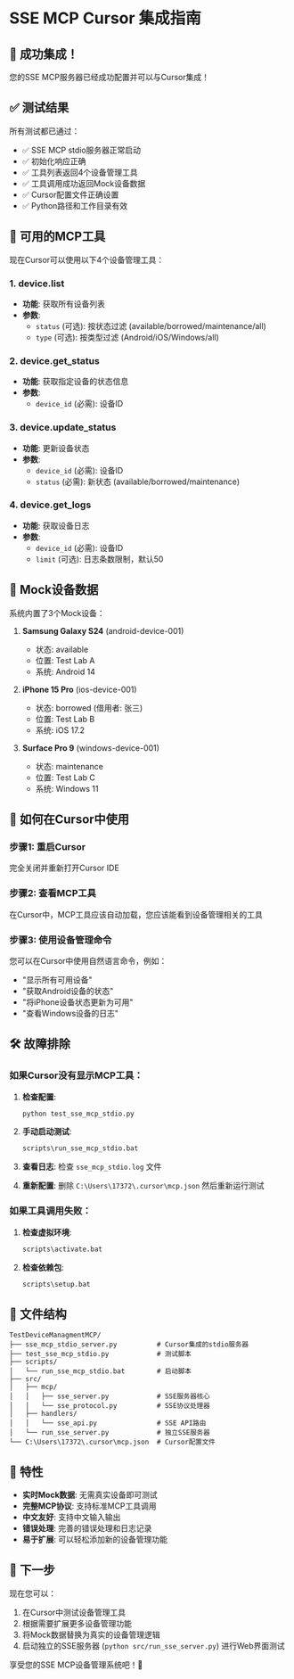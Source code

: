 # SSE MCP Cursor 集成指南

## 🎯 成功集成！

您的SSE MCP服务器已经成功配置并可以与Cursor集成！

## ✅ 测试结果

所有测试都已通过：
- ✅ SSE MCP stdio服务器正常启动
- ✅ 初始化响应正确
- ✅ 工具列表返回4个设备管理工具
- ✅ 工具调用成功返回Mock设备数据
- ✅ Cursor配置文件正确设置
- ✅ Python路径和工作目录有效

## 🔧 可用的MCP工具

现在Cursor可以使用以下4个设备管理工具：

### 1. device.list
- **功能**: 获取所有设备列表
- **参数**: 
  - `status` (可选): 按状态过滤 (available/borrowed/maintenance/all)
  - `type` (可选): 按类型过滤 (Android/iOS/Windows/all)

### 2. device.get_status  
- **功能**: 获取指定设备的状态信息
- **参数**:
  - `device_id` (必需): 设备ID

### 3. device.update_status
- **功能**: 更新设备状态
- **参数**:
  - `device_id` (必需): 设备ID
  - `status` (必需): 新状态 (available/borrowed/maintenance)

### 4. device.get_logs
- **功能**: 获取设备日志
- **参数**:
  - `device_id` (必需): 设备ID
  - `limit` (可选): 日志条数限制，默认50

## 📱 Mock设备数据

系统内置了3个Mock设备：

1. **Samsung Galaxy S24** (android-device-001)
   - 状态: available
   - 位置: Test Lab A
   - 系统: Android 14

2. **iPhone 15 Pro** (ios-device-001)  
   - 状态: borrowed (借用者: 张三)
   - 位置: Test Lab B
   - 系统: iOS 17.2

3. **Surface Pro 9** (windows-device-001)
   - 状态: maintenance
   - 位置: Test Lab C
   - 系统: Windows 11

## 🚀 如何在Cursor中使用

### 步骤1: 重启Cursor
完全关闭并重新打开Cursor IDE

### 步骤2: 查看MCP工具
在Cursor中，MCP工具应该自动加载，您应该能看到设备管理相关的工具

### 步骤3: 使用设备管理命令
您可以在Cursor中使用自然语言命令，例如：
- "显示所有可用设备"
- "获取Android设备的状态"
- "将iPhone设备状态更新为可用"
- "查看Windows设备的日志"

## 🛠️ 故障排除

### 如果Cursor没有显示MCP工具：

1. **检查配置**:
   ```bash
   python test_sse_mcp_stdio.py
   ```

2. **手动启动测试**:
   ```bash
   scripts\run_sse_mcp_stdio.bat
   ```

3. **查看日志**:
   检查 `sse_mcp_stdio.log` 文件

4. **重新配置**:
   删除 `C:\Users\17372\.cursor\mcp.json` 然后重新运行测试

### 如果工具调用失败：

1. **检查虚拟环境**:
   ```bash
   scripts\activate.bat
   ```

2. **检查依赖包**:
   ```bash
   scripts\setup.bat
   ```

## 📁 文件结构

```
TestDeviceManagmentMCP/
├── sse_mcp_stdio_server.py          # Cursor集成的stdio服务器
├── test_sse_mcp_stdio.py            # 测试脚本
├── scripts/
│   └── run_sse_mcp_stdio.bat        # 启动脚本
├── src/
│   ├── mcp/
│   │   ├── sse_server.py            # SSE服务器核心
│   │   └── sse_protocol.py          # SSE协议处理器
│   ├── handlers/
│   │   └── sse_api.py               # SSE API路由
│   └── run_sse_server.py            # 独立SSE服务器
└── C:\Users\17372\.cursor\mcp.json  # Cursor配置文件
```

## 🌟 特性

- **实时Mock数据**: 无需真实设备即可测试
- **完整MCP协议**: 支持标准MCP工具调用
- **中文友好**: 支持中文输入输出
- **错误处理**: 完善的错误处理和日志记录
- **易于扩展**: 可以轻松添加新的设备管理功能

## 🎊 下一步

现在您可以：
1. 在Cursor中测试设备管理工具
2. 根据需要扩展更多设备管理功能
3. 将Mock数据替换为真实的设备管理逻辑
4. 启动独立的SSE服务器 (`python src/run_sse_server.py`) 进行Web界面测试

享受您的SSE MCP设备管理系统吧！🚀
